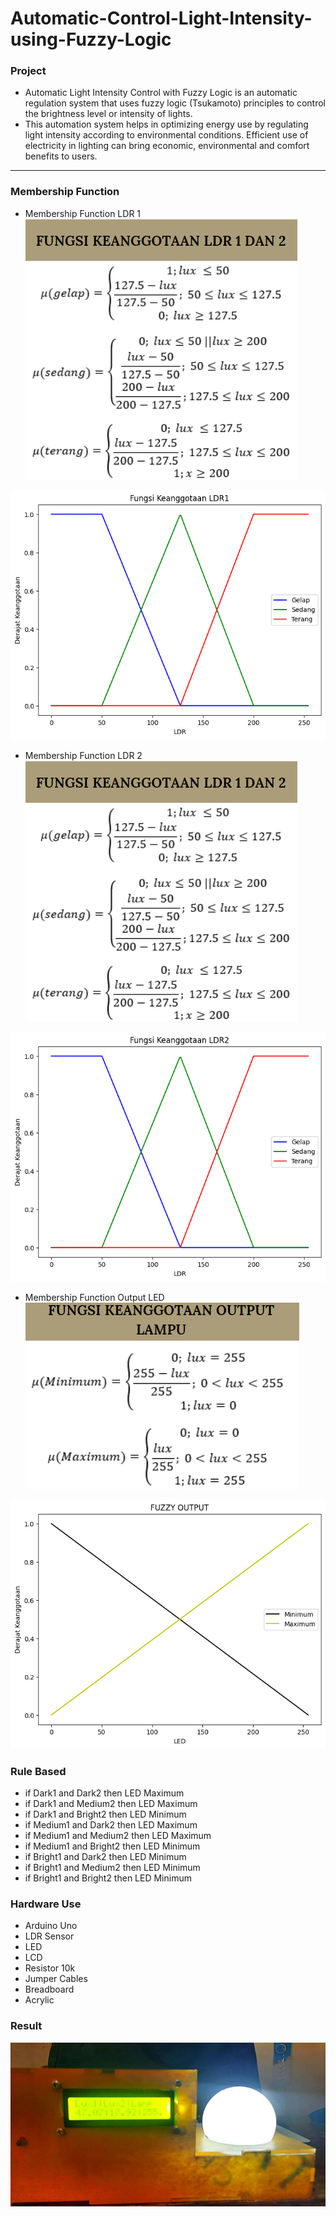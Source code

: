 # Automatic-Control-Light-Intensity-using-Fuzzy-Logic

### Project 
- Automatic Light Intensity Control with Fuzzy Logic is an automatic regulation system that uses fuzzy logic (Tsukamoto) principles to control the brightness level or intensity of lights.
- This automation system helps in optimizing energy use by regulating light intensity according to environmental conditions. Efficient use of electricity in lighting can bring economic, environmental and comfort benefits to users.
---
### Membership Function
- Membership Function LDR 1
![My Image](in.png)

![My Image](ldr1.png)

- Membership Function LDR 2
![My Image](in.png)

![My Image](ldr2.png)

- Membership Function Output LED
![My Image](out1.png)

![My Image](out.png)

### Rule Based
- if Dark1 and Dark2 then LED Maximum
- if Dark1 and Medium2 then LED Maximum
- if Dark1 and Bright2 then LED Minimum
- if Medium1 and Dark2 then LED Maximum
- if Medium1 and Medium2 then LED Maximum
- if Medium1 and Bright2 then LED Minimum
- if Bright1 and Dark2 then LED Minimum
- if Bright1 and Medium2 then LED Minimum
- if Bright1 and Bright2 then LED Minimum

### Hardware Use
- Arduino Uno
- LDR Sensor
- LED
- LCD
- Resistor 10k
- Jumper Cables
- Breadboard
- Acrylic

### Result
![My Image](result.jpeg)
